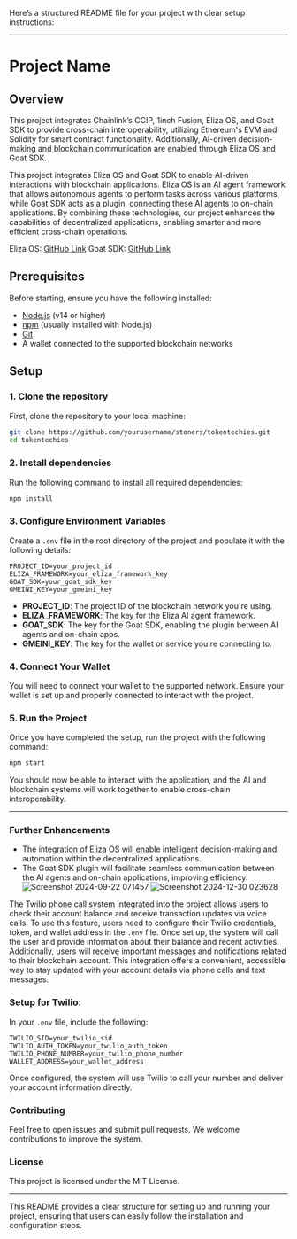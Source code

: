 Here’s a structured README file for your project with clear setup instructions:

---

# Project Name

## Overview

This project integrates Chainlink’s CCIP, 1inch Fusion, Eliza OS, and Goat SDK to provide cross-chain interoperability, utilizing Ethereum's EVM and Solidity for smart contract functionality. Additionally, AI-driven decision-making and blockchain communication are enabled through Eliza OS and Goat SDK.

This project integrates Eliza OS and Goat SDK to enable AI-driven interactions with blockchain applications. Eliza OS is an AI agent framework that allows autonomous agents to perform tasks across various platforms, while Goat SDK acts as a plugin, connecting these AI agents to on-chain applications. By combining these technologies, our project enhances the capabilities of decentralized applications, enabling smarter and more efficient cross-chain operations.

Eliza OS: [GitHub Link](https://github.com/elizaos/eliza)
Goat SDK: [GitHub Link
](https://github.com/goat-sdk/goat)


## Prerequisites

Before starting, ensure you have the following installed:
- [Node.js](https://nodejs.org/) (v14 or higher)
- [npm](https://npmjs.com/) (usually installed with Node.js)
- [Git](https://git-scm.com/)
- A wallet connected to the supported blockchain networks

## Setup

### 1. Clone the repository

First, clone the repository to your local machine:

```bash
git clone https://github.com/yourusername/stoners/tokentechies.git
cd tokentechies
```

### 2. Install dependencies

Run the following command to install all required dependencies:

```bash
npm install
```

### 3. Configure Environment Variables

Create a `.env` file in the root directory of the project and populate it with the following details:

```env
PROJECT_ID=your_project_id
ELIZA_FRAMEWORK=your_eliza_framework_key
GOAT_SDK=your_goat_sdk_key
GMEINI_KEY=your_gmeini_key
```

- **PROJECT_ID**: The project ID of the blockchain network you're using.
- **ELIZA_FRAMEWORK**: The key for the Eliza AI agent framework.
- **GOAT_SDK**: The key for the Goat SDK, enabling the plugin between AI agents and on-chain apps.
- **GMEINI_KEY**: The key for the wallet or service you're connecting to.

### 4. Connect Your Wallet

You will need to connect your wallet to the supported network. Ensure your wallet is set up and properly connected to interact with the project.

### 5. Run the Project

Once you have completed the setup, run the project with the following command:

```bash
npm start
```

You should now be able to interact with the application, and the AI and blockchain systems will work together to enable cross-chain interoperability.

---

### Further Enhancements

- The integration of Eliza OS will enable intelligent decision-making and automation within the decentralized applications.
- The Goat SDK plugin will facilitate seamless communication between the AI agents and on-chain applications, improving efficiency.
![Screenshot 2024-09-22 071457](https://github.com/user-attachments/assets/6ae68799-4078-409d-8431-ae1f4f6b293a)
![Screenshot 2024-12-30 023628](https://github.com/user-attachments/assets/3ba8865d-1c6c-492b-820e-91c2f4b3ae3e)


The Twilio phone call system integrated into the project allows users to check their account balance and receive transaction updates via voice calls. To use this feature, users need to configure their Twilio credentials, token, and wallet address in the `.env` file. Once set up, the system will call the user and provide information about their balance and recent activities. Additionally, users will receive important messages and notifications related to their blockchain account. This integration offers a convenient, accessible way to stay updated with your account details via phone calls and text messages. 

### Setup for Twilio:

In your `.env` file, include the following:

```env
TWILIO_SID=your_twilio_sid
TWILIO_AUTH_TOKEN=your_twilio_auth_token
TWILIO_PHONE_NUMBER=your_twilio_phone_number
WALLET_ADDRESS=your_wallet_address
```

Once configured, the system will use Twilio to call your number and deliver your account information directly.

### Contributing

Feel free to open issues and submit pull requests. We welcome contributions to improve the system.

### License

This project is licensed under the MIT License.

---

This README provides a clear structure for setting up and running your project, ensuring that users can easily follow the installation and configuration steps.

